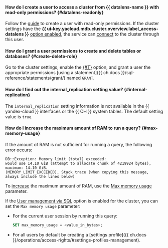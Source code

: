 
#### How do I create a user to access a cluster from {{ datalens-name }} with read-only permissions? {#datalens-readonly}

Follow the [guide](../../managed-clickhouse/operations/cluster-users.md#example-create-readonly-user) to create a user with read-only permissions. If the cluster settings have the **{{ ui-key.yacloud.mdb.cluster.overview.label_access-datalens }}** [option enabled](../../managed-clickhouse/operations/update.md#change-additional-settings), the service can [connect](../../managed-clickhouse/operations/datalens-connect.md#create-connector) to the cluster through this user.



#### How do I grant a user permissions to create and delete tables or databases? {#create-delete-role}

Go to the cluster settings, enable the [{#T}](../../managed-clickhouse/operations/cluster-users.md#sql-user-management) option, and grant a user the appropriate permissions [using a statement]({{ ch.docs }}/sql-reference/statements/grant/) named `GRANT`.

#### How do I find out the internal_replication setting value? {#internal-replication}

The `internal_replication` setting information is not available in the {{ yandex-cloud }} interfaces or the {{ CH }} system tables. The default setting value is `true`.

#### How do I increase the maximum amount of RAM to run a query? {#max-memory-usage}

If the amount of RAM is not sufficient for running a query, the following error occurs:

```text
DB::Exception: Memory limit (total) exceeded:
would use 14.10 GiB (attempt to allocate chunk of 4219924 bytes), maximum: 14.10 GiB.
(MEMORY_LIMIT_EXCEEDED), Stack trace (when copying this message, always include the lines below)
```

To [increase](../../managed-clickhouse/operations/cluster-users.md#update-settings) the maximum amount of RAM, use the [Max memory usage](../../managed-clickhouse/concepts/settings-list.md#setting-max-memory-usage) parameter.

If the [User management via SQL](../../managed-clickhouse/operations/cluster-users.md#sql-user-management) option is enabled for the cluster, you can set the `Max memory usage` parameter:

* For the current user session by running this query:

   ```sql
   SET max_memory_usage = <value_in_bytes>;
   ```

* For all users by default by creating a [settings profile]({{ ch.docs }}/operations/access-rights/#settings-profiles-management).
